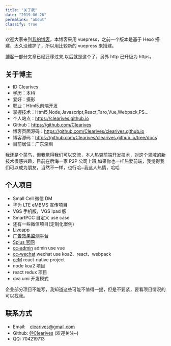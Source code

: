 ```yaml
---
title: "关于我"
date: "2019-06-26"
permalink: "about"
classify: true
---
```


欢迎大家来到[我的博客](https://clearives.github.io/)，本博客采用 vuepress，之前一个版本是基于 Hexo 搭建，太久没维护了，所以用比较新的 vuepress 来搭建。

<!--more-->

[博客](https://clearives.github.io/)一部分文章已经迁移过来,以后就是这个了，另外 http 已升级为 https。

## 关于博主

- ID:Clearives
- 学历：本科
- 爱好：摄影
- 职业：Html5,前端开发
- 掌握技术：Html5,Node,Javascript,React,Taro,Vue,Webpack,PS...
- 个人站点：https://clearives.github.io
- Github：https://github.com/Clearives
- 博客页面源码：https://github.com/Clearives/clearives.github.io
- 博客源码：https://github.com/Clearives/clearives.github.io/tree/docs
- 目前居住：广东深圳

我还是个菜鸟，但我觉得我们可以交流，本人热衷前端开发技术，对这个领域的新技术很感兴趣，目前在后海一家 P2P 公司上班,如果你也一样热爱前端，我觉得我们可以成为朋友，当然不一样，也行哈~我这人热情，哈哈

## 个人项目

<!--* [环球海淘商城](http://test.haitaotmall.com/)  (很遗憾这个项目快要上线了，就GG了~)-->

- Small Cell 微信 DM
- 华为 LTE eMBMS 宣传项目
- VGS 手机版，VGS Ipad 版
- SmartPCC 自定义 use case
- 还有一些微信项目(定制化案例)
- [Liveapp](http://eng.liveapp.cn/case/index?id=1280956)
- [广告效果监测平台](http://t2.dataeye.com/pages/index.jsp?token=41a2e70b7a827b9bc2c4123b3adf3a752d40083fd8cc926bf0e26580b8ea471d)
- [Splus 官网](http://splus.cn/)
- [cc-admin](https://clearives.github.io/project/cc-admin) admin use vue
- [cc-wechat](https://github.com/Clearives/cc-wechat) wechat use koa2、react、webpack
- [ccM](https://github.com/Clearives/ccM) react-native project
- node koa2 项目
- react redux 项目
- dva umi 开发模式

企业部分项目不能写，我知道这些可能不值得一提，但是不要紧，要看项目情况的可以找我。

## 联系方式

- Email:　<a href="mailto:clearives@gmail.com">clearives@gmail.com</a>
- Github: [@Clearives](https://github.com/Clearives) (欢迎关注~)
- QQ: 704219713
